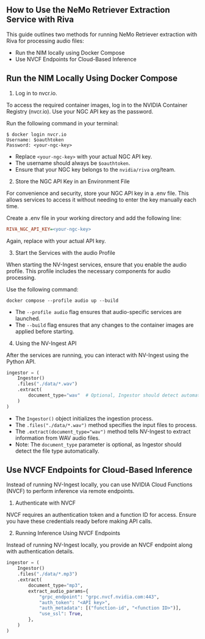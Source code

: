 ## How to Use the NeMo Retriever Extraction Service with Riva

This guide outlines two methods for running NeMo Retriever extraction with Riva for processing audio files:

- Run the NIM locally using Docker Compose
- Use NVCF Endpoints for Cloud-Based Inference


## Run the NIM Locally Using Docker Compose

1. Log in to nvcr.io.

To access the required container images, log in to the NVIDIA Container Registry (nvcr.io). Use your NGC API key as the password.

Run the following command in your terminal:
```shell
$ docker login nvcr.io
Username: $oauthtoken
Password: <your-ngc-key>
```
- Replace `<your-ngc-key>` with your actual NGC API key.
- The username should always be `$oauthtoken`.
- Ensure that your NGC key belongs to the `nvidia/riva` org/team.

2. Store the NGC API Key in an Environment File

For convenience and security, store your NGC API key in a .env file.
This allows services to access it without needing to enter the key manually each time.

Create a .env file in your working directory and add the following line:
```ini
RIVA_NGC_API_KEY=<your-ngc-key>
```
Again, replace <your-ngc-key> with your actual API key.

3. Start the Services with the audio Profile

When starting the NV-Ingest services, ensure that you enable the audio profile. This profile includes the necessary components for audio processing.

Use the following command:
```shell
docker compose --profile audio up --build
```
- The `--profile audio` flag ensures that audio-specific services are launched.
- The `--build` flag ensures that any changes to the container images are applied before starting.

4. Using the NV-Ingest API

After the services are running, you can interact with NV-Ingest using the Python API.

```python
ingestor = (
    Ingestor()
    .files("./data/*.wav")
    .extract(
        document_type="wav"  # Optional, Ingestor should detect automatically in most cases
    )
)
```
- The `Ingestor()` object initializes the ingestion process.
- The `.files("./data/*.wav")` method specifies the input files to process.
- The `.extract(document_type="wav")` method tells NV-Ingest to extract information from WAV audio files.
- Note: The `document_type` parameter is optional, as Ingestor should detect the file type automatically.



## Use NVCF Endpoints for Cloud-Based Inference

Instead of running NV-Ingest locally, you can use NVIDIA Cloud Functions (NVCF) to perform inference via remote endpoints.

1. Authenticate with NVCF

NVCF requires an authentication token and a function ID for access. Ensure you have these credentials ready before making API calls.

2. Running Inference Using NVCF Endpoints

Instead of running NV-Ingest locally, you provide an NVCF endpoint along with authentication details.

```python
ingestor = (
    Ingestor()
    .files("./data/*.mp3")
    .extract(
        document_type="mp3",
        extract_audio_params={
            "grpc_endpoint": "grpc.nvcf.nvidia.com:443",
            "auth_token": "<API key>",
            "auth_metadata": [("function-id", "<function ID>")],
            "use_ssl": True,
        },
    )
)
```
